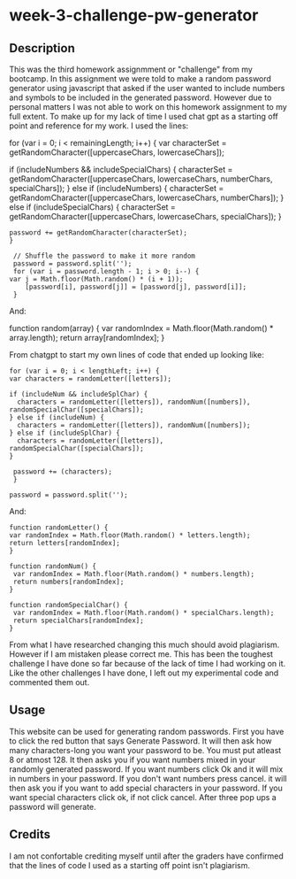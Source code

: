 # week-3-challenge-pw-generator

## Description

This was the third homework assignmment or "challenge" from my bootcamp. In this assignment we were told to make a random password generator using javascript that asked if the user wanted to include numbers and symbols to be included in the generated password. However due to personal matters I was not able to work on this homework assignment to my full extent. To make up for my lack of time I used chat gpt as a starting off point and reference for my work. I used the lines:   

for (var i = 0; i < remainingLength; i++) {
    var characterSet = getRandomCharacter([uppercaseChars, lowercaseChars]);

if (includeNumbers && includeSpecialChars) {
      characterSet = getRandomCharacter([uppercaseChars, lowercaseChars, numberChars, specialChars]);
    } else if (includeNumbers) {
      characterSet = getRandomCharacter([uppercaseChars, lowercaseChars, numberChars]);
    } else if (includeSpecialChars) {
      characterSet = getRandomCharacter([uppercaseChars, lowercaseChars, specialChars]);
    }

    password += getRandomCharacter(characterSet);
    }

     // Shuffle the password to make it more random
     password = password.split('');
     for (var i = password.length - 1; i > 0; i--) {
    var j = Math.floor(Math.random() * (i + 1));
        [password[i], password[j]] = [password[j], password[i]];
     }

  And:

  function random(array) {
  var randomIndex = Math.floor(Math.random() * array.length);
  return array[randomIndex];
  }

 From chatgpt to start my own lines of code that ended up looking like:

    for (var i = 0; i < lengthLeft; i++) {
    var characters = randomLetter([letters]);

    if (includeNum && includeSplChar) {
      characters = randomLetter([letters]), randomNum([numbers]), randomSpecialChar([specialChars]);
    } else if (includeNum) {
      characters = randomLetter([letters]), randomNum([numbers]);
    } else if (includeSplChar) {
      characters = randomLetter([letters]), randomSpecialChar([specialChars]);
    }

     password += (characters);
     }

    password = password.split('');

  And:

    function randomLetter() {
    var randomIndex = Math.floor(Math.random() * letters.length);
    return letters[randomIndex];
    }

    function randomNum() {
     var randomIndex = Math.floor(Math.random() * numbers.length);
     return numbers[randomIndex];
    }

    function randomSpecialChar() {
     var randomIndex = Math.floor(Math.random() * specialChars.length);
     return specialChars[randomIndex];
    }

From what I have researched changing this much should avoid plagiarism. However if I am mistaken please correct me. This has been the toughest challenge I have done so far because of the lack of time I had working on it. Like the other challenges I have done, I left out my experimental code and commented them out.

## Usage

This website can be used for generating random passwords. First you have to click the red button that says Generate Password. It will then ask how many characters-long you want your password to be. You must put atleast 8 or atmost 128. It then asks you if you want numbers mixed in your randomly generated password. If you want numbers click Ok and it will mix in numbers in your password. If you don't want numbers press cancel. it will then ask you if you want to add special characters in your password. If you want special characters click ok, if not click cancel. After three pop ups a password will generate.

## Credits

I am not confortable crediting myself until after the graders have confirmed that the lines of code I used as a starting off point isn't plagiarism.